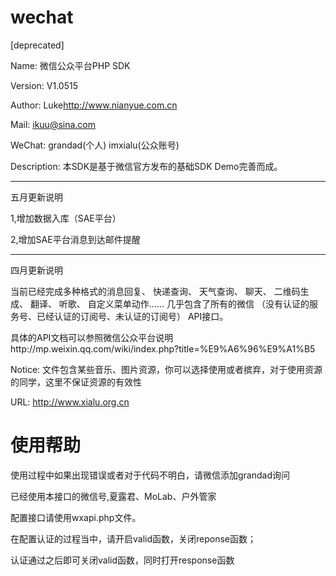 wechat
======
[deprecated]

Name: 微信公众平台PHP SDK

Version: V1.0515

Author: Luke<http://www.nianyue.com.cn>

Mail: ikuu@sina.com

WeChat: grandad(个人)     imxialu(公众账号)

Description: 本SDK是基于微信官方发布的基础SDK Demo完善而成。 

----
五月更新说明

1,增加数据入库（SAE平台）

2,增加SAE平台消息到达邮件提醒


----
四月更新说明

当前已经完成多种格式的消息回复、 快递查询、 天气查询、 聊天、 二维码生成、 翻译、 听歌、 自定义菜单动作…… 几乎包含了所有的微信 （没有认证的服务号、已经认证的订阅号、未认证的订阅号） API接口。

具体的API文档可以参照微信公众平台说明http://mp.weixin.qq.com/wiki/index.php?title=%E9%A6%96%E9%A1%B5 

Notice: 文件包含某些音乐、图片资源，你可以选择使用或者摈弃，对于使用资源的同学，这里不保证资源的有效性

URL: http://www.xialu.org.cn

使用帮助
======
使用过程中如果出现错误或者对于代码不明白，请微信添加grandad询问

已经使用本接口的微信号,夏露君、MoLab、户外管家

配置接口请使用wxapi.php文件。

在配置认证的过程当中，请开启valid函数，关闭reponse函数；

认证通过之后即可关闭valid函数，同时打开response函数

